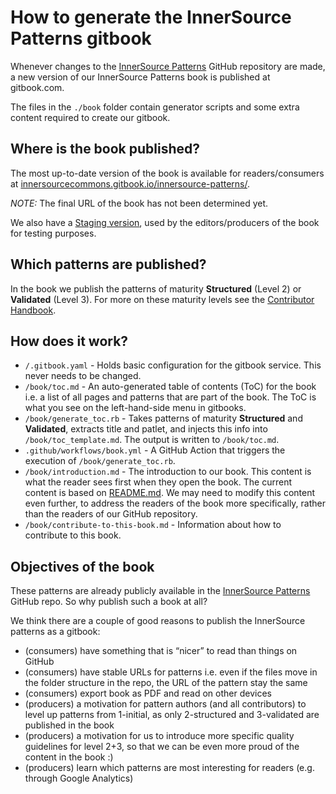 # How to generate the InnerSource Patterns gitbook

Whenever changes to the [InnerSource Patterns][InnerSourcePatterns] GitHub repository are made, a new version of our InnerSource Patterns book is published at gitbook.com.

The files in the `./book` folder contain generator scripts and some extra content required to create our gitbook.

## Where is the book published?

The most up-to-date version of the book is available for readers/consumers at [innersourcecommons.gitbook.io/innersource-patterns/][book_production].

*NOTE:*
The final URL of the book has not been determined yet.

We also have a [Staging version][book_staging], used by the editors/producers of the book for testing purposes.

## Which patterns are published?

In the book we publish the patterns of maturity **Structured** (Level 2) or **Validated** (Level 3). For more on these maturity levels see the [Contributor Handbook](../meta/contributor-handbook.md).

## How does it work?

- `/.gitbook.yaml` - Holds basic configuration for the gitbook service. This never needs to be changed.
- `/book/toc.md` - An auto-generated table of contents (ToC) for the book i.e. a list of all pages and patterns that are part of the book. The ToC is what you see on the left-hand-side menu in gitbooks.
- `/book/generate_toc.rb` - Takes patterns of maturity **Structured** and **Validated**, extracts title and patlet, and injects this info into `/book/toc_template.md`. The output is written to `/book/toc.md`.
- `.github/workflows/book.yml` - A GitHub Action that triggers the execution of `/book/generate_toc.rb`.
- `/book/introduction.md` - The introduction to our book. This content is what the reader sees first when they open the book. The current content is based on [README.md](../README.md). We may need to modify this content even further, to address the readers of the book more specifically, rather than the readers of our GitHub repository.
- `/book/contribute-to-this-book.md` - Information about how to contribute to this book.

## Objectives of the book

These patterns are already publicly available in the [InnerSource Patterns][InnerSourcePatterns] GitHub repo. So why publish such a book at all?

We think there are a couple of good reasons to publish the InnerSource patterns as a gitbook:

* (consumers) have something that is “nicer” to read than things on GitHub
* (consumers) have stable URLs for patterns i.e. even if the files move in the folder structure in the repo, the URL of the pattern stay the same
* (consumers) export book as PDF and read on other devices
* (producers) a motivation for pattern authors (and all contributors) to level up patterns from 1-initial, as only 2-structured and 3-validated are published in the book
* (producers) a motivation for us to introduce more specific quality guidelines for level 2+3, so that we can be even more proud of the content in the book :)
* (producers) learn which patterns are most interesting for readers (e.g. through Google Analytics)

[InnerSourcePatterns]: https://github.com/InnerSourceCommons/InnerSourcePatterns
[book_production]: https://innersourcecommons.gitbook.io/innersource-patterns/
[book_staging]: https://innersourcecommons.gitbook.io/innersource-patterns-staging/v/book/

